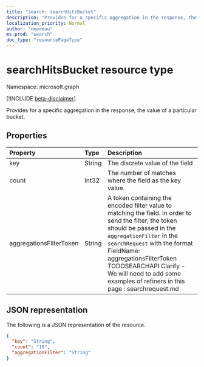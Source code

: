```yaml
---
title: "search: searchHitsBucket"
description: "Provides for a specific aggregation in the response, the value of a particular bucket. SEARCHAPI1.0"
localization_priority: Normal
author: "nmoreau"
ms.prod: "search"
doc_type: "resourcePageType"
---
```


# searchHitsBucket resource type

Namespace: microsoft.graph

[!INCLUDE [beta-disclaimer](../../includes/beta-disclaimer.md)]

Provides for a specific aggregation in the response, the value of a particular bucket.

## Properties

| Property     | Type        | Description |
|:-------------|:------------|:------------|
|key|String| The discrete value of the field|
|count|Int32| The number of matches where the field as the key value.
|aggregationsFilterToken|String| A token containing the encoded filter value to matching the field. In order to send the filter, the token should be passed in the `aggregationFilter` in the `searchRequest` with the format FieldName: aggregationsFilterToken TODOSEARCHAPI Clarify - We will need to add some examples of refiners in this page : searchrequest.md|

## JSON representation

The following is a JSON representation of the resource.

```json
{
  "key": "String",
  "count": "10",  
  "aggregationFilter": "String"
}
```

